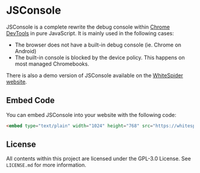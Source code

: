 # JSConsole
JSConsole is a complete rewrite the debug console within <a href="https://developer.chrome.com/docs/devtools" target="_blank" rel="noopener">Chrome DevTools</a> in pure JavaScript. It is mainly used in the following cases:
 - The browser does not have a built-in debug console (ie. Chrome on Android)
 - The built-in console is blocked by the device policy. This happens on most managed Chromebooks.

There is also a demo version of JSConsole available on the <a href="https://whitespider.dev/" target="_blank" rel="noopener">WhiteSpider website</a>.

## Embed Code
You can embed JSConsole into your website with the following code:
```html
<embed type="text/plain" width="1024" height="768" src="https://whitespider.dev/ext/console/" />
```

## License
All contents within this project are licensed under the GPL-3.0 License. See `LICENSE.md` for more information.

